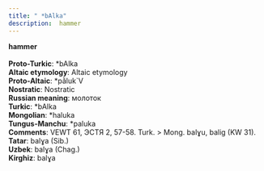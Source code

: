```yaml
---
title: " *bAlka"
description:  hammer
---
```

<strong> hammer</strong><br><br>
<strong>Proto-Turkic</strong>:  *bAlka<br>
<strong>Altaic etymology</strong>:  Altaic etymology<br>
<strong> Proto-Altaic</strong>:  *pằluk`V<br>
<strong>Nostratic</strong>:  Nostratic<br>
<strong>Russian meaning</strong>:  молоток<br>
<strong>Turkic</strong>:  *bAlka<br>
<strong>Mongolian</strong>:  *haluka<br>
<strong>Tungus-Manchu</strong>:  *paluka<br>
<strong>Comments</strong>:  VEWT 61, ЭСТЯ 2, 57-58. Turk. > Mong. balɣu, balig (KW 31).<br>
<strong>Tatar</strong>:  balɣa (Sib.)<br>
<strong>Uzbek</strong>:  balɣa (Chag.)<br>
<strong>Kirghiz</strong>:  balɣa<br>


